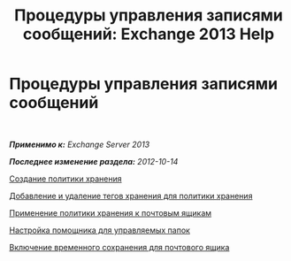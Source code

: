 ﻿---
title: 'Процедуры управления записями сообщений: Exchange 2013 Help'
TOCTitle: Процедуры управления записями сообщений
ms:assetid: bc2ff408-4a2b-4202-9515-e3e922a6320d
ms:mtpsurl: https://technet.microsoft.com/ru-ru/library/JJ150558(v=EXCHG.150)
ms:contentKeyID: 50489007
ms.date: 04/30/2018
mtps_version: v=EXCHG.150
ms.translationtype: HT
---

# Процедуры управления записями сообщений

 

_**Применимо к:** Exchange Server 2013_

_**Последнее изменение раздела:** 2012-10-14_

[Создание политики хранения](create-a-retention-policy-exchange-2013-help.md)

[Добавление и удаление тегов хранения для политики хранения](add-retention-tags-to-or-remove-retention-tags-from-a-retention-policy-exchange-2013-help.md)

[Применение политики хранения к почтовым ящикам](apply-a-retention-policy-to-mailboxes-exchange-2013-help.md)

[Настройка помощника для управляемых папок](configure-the-managed-folder-assistant-exchange-2013-help.md)

[Включение временного сохранения для почтового ящика](place-a-mailbox-on-retention-hold-exchange-2013-help.md)

